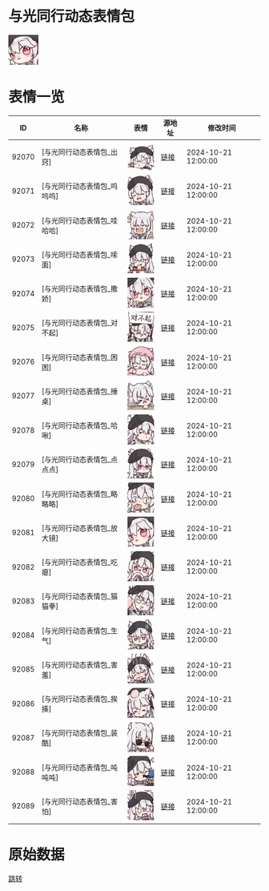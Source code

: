 # 与光同行动态表情包

<img src="./cover.png" height="60" alt="cover" />

# 表情一览

|ID|名称|表情|源地址|修改时间|
|----|----|----|----|----|
|92070|[与光同行动态表情包_出窍]|<img src="./pic/092070_%5B与光同行动态表情包_出窍%5D.gif" height="60" alt="出窍"/>|[链接](https://i0.hdslb.com/bfs/garb/569302ccfe02f2ce52069f8ede03ddedfd2c1127.gif)|2024-10-21 12:00:00|
|92071|[与光同行动态表情包_呜呜呜]|<img src="./pic/092071_%5B与光同行动态表情包_呜呜呜%5D.gif" height="60" alt="呜呜呜"/>|[链接](https://i0.hdslb.com/bfs/garb/0a0e5d17f869625d4e9909c205f00a80de7f9328.gif)|2024-10-21 12:00:00|
|92072|[与光同行动态表情包_哇哈哈]|<img src="./pic/092072_%5B与光同行动态表情包_哇哈哈%5D.gif" height="60" alt="哇哈哈"/>|[链接](https://i0.hdslb.com/bfs/garb/61cef0c928e31a2748c8e2e11b23528ebe7a0226.gif)|2024-10-21 12:00:00|
|92073|[与光同行动态表情包_嗦面]|<img src="./pic/092073_%5B与光同行动态表情包_嗦面%5D.gif" height="60" alt="嗦面"/>|[链接](https://i0.hdslb.com/bfs/garb/13757896726874fd8c9923d0875311e17ef828c5.gif)|2024-10-21 12:00:00|
|92074|[与光同行动态表情包_撒娇]|<img src="./pic/092074_%5B与光同行动态表情包_撒娇%5D.gif" height="60" alt="撒娇"/>|[链接](https://i0.hdslb.com/bfs/garb/2a2def4e0dd7ec1cee64f1b03cf795d08b1f702d.gif)|2024-10-21 12:00:00|
|92075|[与光同行动态表情包_对不起]|<img src="./pic/092075_%5B与光同行动态表情包_对不起%5D.gif" height="60" alt="对不起"/>|[链接](https://i0.hdslb.com/bfs/garb/e4d0df42ac603b9da00aa68ec3025e04fedaff6b.gif)|2024-10-21 12:00:00|
|92076|[与光同行动态表情包_困困]|<img src="./pic/092076_%5B与光同行动态表情包_困困%5D.gif" height="60" alt="困困"/>|[链接](https://i0.hdslb.com/bfs/garb/2382c7c91b924a54eb400fe63cb88bb52a4cd1d4.gif)|2024-10-21 12:00:00|
|92077|[与光同行动态表情包_捶桌]|<img src="./pic/092077_%5B与光同行动态表情包_捶桌%5D.gif" height="60" alt="捶桌"/>|[链接](https://i0.hdslb.com/bfs/garb/37ae416caa612b8b60d1eeeda74bea1cca73b5f5.gif)|2024-10-21 12:00:00|
|92078|[与光同行动态表情包_哈啾]|<img src="./pic/092078_%5B与光同行动态表情包_哈啾%5D.gif" height="60" alt="哈啾"/>|[链接](https://i0.hdslb.com/bfs/garb/0c6188e44c2bfe22dbf23e9d49e56795debe1594.gif)|2024-10-21 12:00:00|
|92079|[与光同行动态表情包_点点点]|<img src="./pic/092079_%5B与光同行动态表情包_点点点%5D.gif" height="60" alt="点点点"/>|[链接](https://i0.hdslb.com/bfs/garb/5e45fa89b56774750e71ccbd4d2a0cd4de495333.gif)|2024-10-21 12:00:00|
|92080|[与光同行动态表情包_略略略]|<img src="./pic/092080_%5B与光同行动态表情包_略略略%5D.gif" height="60" alt="略略略"/>|[链接](https://i0.hdslb.com/bfs/garb/74a1a0a3d10a3d77b0df1094f06e9dfdbeb902c0.gif)|2024-10-21 12:00:00|
|92081|[与光同行动态表情包_放大镜]|<img src="./pic/092081_%5B与光同行动态表情包_放大镜%5D.gif" height="60" alt="放大镜"/>|[链接](https://i0.hdslb.com/bfs/garb/2208a1202521cac31f4a07d46348ed03939c6afd.gif)|2024-10-21 12:00:00|
|92082|[与光同行动态表情包_吃瘪]|<img src="./pic/092082_%5B与光同行动态表情包_吃瘪%5D.gif" height="60" alt="吃瘪"/>|[链接](https://i0.hdslb.com/bfs/garb/abbc3394ebec7380e92383d37cc72e1ece7a19af.gif)|2024-10-21 12:00:00|
|92083|[与光同行动态表情包_猫猫拳]|<img src="./pic/092083_%5B与光同行动态表情包_猫猫拳%5D.gif" height="60" alt="猫猫拳"/>|[链接](https://i0.hdslb.com/bfs/garb/5ffea2dab75314dfd01924f227764bec2422ce14.gif)|2024-10-21 12:00:00|
|92084|[与光同行动态表情包_生气]|<img src="./pic/092084_%5B与光同行动态表情包_生气%5D.gif" height="60" alt="生气"/>|[链接](https://i0.hdslb.com/bfs/garb/4f62a0651b5b88940a49e71520ce67678e990763.gif)|2024-10-21 12:00:00|
|92085|[与光同行动态表情包_害羞]|<img src="./pic/092085_%5B与光同行动态表情包_害羞%5D.gif" height="60" alt="害羞"/>|[链接](https://i0.hdslb.com/bfs/garb/583f45fc0f2d0a21fac44269d6fb9801ac790f74.gif)|2024-10-21 12:00:00|
|92086|[与光同行动态表情包_挨揍]|<img src="./pic/092086_%5B与光同行动态表情包_挨揍%5D.gif" height="60" alt="挨揍"/>|[链接](https://i0.hdslb.com/bfs/garb/1951743e1a6ac625dd462efdbe6020e4273c6c8c.gif)|2024-10-21 12:00:00|
|92087|[与光同行动态表情包_装酷]|<img src="./pic/092087_%5B与光同行动态表情包_装酷%5D.gif" height="60" alt="装酷"/>|[链接](https://i0.hdslb.com/bfs/garb/cdee146515c36282b160df0bf350e23efdf3125d.gif)|2024-10-21 12:00:00|
|92088|[与光同行动态表情包_吨吨吨]|<img src="./pic/092088_%5B与光同行动态表情包_吨吨吨%5D.gif" height="60" alt="吨吨吨"/>|[链接](https://i0.hdslb.com/bfs/garb/26293f1aebbead32ff34aad6c43a2340c164521c.gif)|2024-10-21 12:00:00|
|92089|[与光同行动态表情包_害怕]|<img src="./pic/092089_%5B与光同行动态表情包_害怕%5D.gif" height="60" alt="害怕"/>|[链接](https://i0.hdslb.com/bfs/garb/834207145f2f13147ac3316709bfecb14644b10a.gif)|2024-10-21 12:00:00|

# 原始数据

[跳转](./raw.json)

